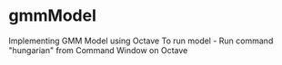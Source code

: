 # gmmModel
Implementing GMM Model using Octave
To run model 
	- Run command "hungarian" from Command Window on Octave